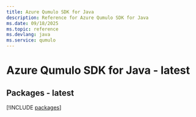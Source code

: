 ```yaml
---
title: Azure Qumulo SDK for Java
description: Reference for Azure Qumulo SDK for Java
ms.date: 09/18/2025
ms.topic: reference
ms.devlang: java
ms.service: qumulo
---
```

# Azure Qumulo SDK for Java - latest
## Packages - latest
[!INCLUDE [packages](qumulo-index.md)]